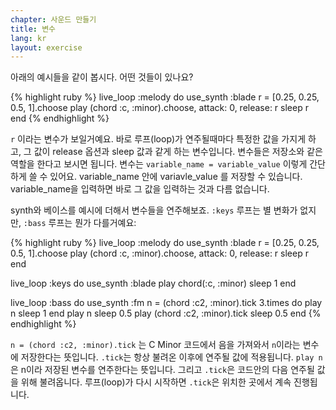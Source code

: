 ```yaml
---
chapter: 사운드 만들기
title: 변수
lang: kr
layout: exercise
---
```


아래의 예시들을 같이 봅시다. 어떤 것들이 있나요?

{% highlight ruby %}
live_loop :melody do
  use_synth :blade
  r = [0.25, 0.25, 0.5, 1].choose
  play (chord :c, :minor).choose, attack: 0, release: r
  sleep r
end
{% endhighlight %}

`r` 이라는 변수가 보일거예요. 바로 루프(loop)가 연주될때마다 특정한 값을 가지게 하고, 그 값이 release 옵션과 sleep 값과 같게 하는 변수입니다. 변수들은 저장소와 같은 역할을 한다고 보시면 됩니다. 변수는  `variable_name = variable_value` 이렇게 간단하게 쓸 수 있어요. variable_name 안에 variavle_value 를 저장할 수 있습니다. variable_name을 입력하면 바로 그 값을 입력하는 것과 다름 없습니다.

synth와 베이스를 예시에 더해서 변수들을 연주해보죠. `:keys` 루프는 별 변화가 없지만, `:bass` 루프는 뭔가 다를거예요:

{% highlight ruby %}
live_loop :melody do
  use_synth :blade
  r = [0.25, 0.25, 0.5, 1].choose
  play (chord :c, :minor).choose, attack: 0, release: r
  sleep r
end

live_loop :keys do
  use_synth :blade
  play chord(:c, :minor)
  sleep 1
end

live_loop :bass do
  use_synth :fm
  n = (chord :c2, :minor).tick
  3.times do
    play n
    sleep 1
  end
  play n
  sleep 0.5
  play (chord :c2, :minor).tick
  sleep 0.5
end
{% endhighlight %}

`n = (chord :c2, :minor).tick` 는 C Minor 코드에서 음을 가져와서 `n`이라는 변수에 저장한다는 뜻입니다. `.tick`는 항상 불려온 이후에 연주될 값에 적용됩니다. `play n`은 n이라 저장된 변수를 연주한다는 뜻입니다. 그리고 `.tick`은 코드안의 다음 연주될 값을 위해 불려옵니다. 루프(loop)가 다시 시작하면 `.tick`은 위치한 곳에서 계속 진행됩니다.
